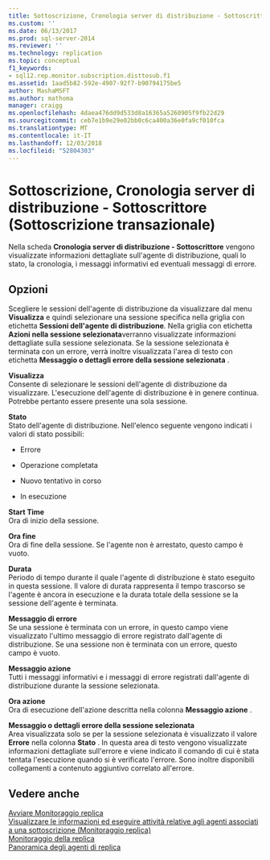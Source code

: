 ```yaml
---
title: Sottoscrizione, Cronologia server di distribuzione - Sottoscrittore (sottoscrizione transazionale) | Microsoft Docs
ms.custom: ''
ms.date: 06/13/2017
ms.prod: sql-server-2014
ms.reviewer: ''
ms.technology: replication
ms.topic: conceptual
f1_keywords:
- sql12.rep.monitor.subscription.disttosub.f1
ms.assetid: 1aad5b82-592e-4907-92f7-b90794175be5
author: MashaMSFT
ms.author: mathoma
manager: craigg
ms.openlocfilehash: 4daea476dd9d533d8a16365a5260905f9fb22d29
ms.sourcegitcommit: ceb7e1b9e29e02bb0c6ca400a36e0fa9cf010fca
ms.translationtype: MT
ms.contentlocale: it-IT
ms.lasthandoff: 12/03/2018
ms.locfileid: "52804303"
---
```

# <a name="subscription-distributor-to-subscriber-history-transactional-subscription"></a>Sottoscrizione, Cronologia server di distribuzione - Sottoscrittore (Sottoscrizione transazionale)
  Nella scheda **Cronologia server di distribuzione - Sottoscrittore** vengono visualizzate informazioni dettagliate sull'agente di distribuzione, quali lo stato, la cronologia, i messaggi informativi ed eventuali messaggi di errore.  
  
## <a name="options"></a>Opzioni  
 Scegliere le sessioni dell'agente di distribuzione da visualizzare dal menu **Visualizza** e quindi selezionare una sessione specifica nella griglia con etichetta **Sessioni dell'agente di distribuzione**. Nella griglia con etichetta **Azioni nella sessione selezionata**verranno visualizzate informazioni dettagliate sulla sessione selezionata. Se la sessione selezionata è terminata con un errore, verrà inoltre visualizzata l'area di testo con etichetta **Messaggio o dettagli errore della sessione selezionata** .  
  
 **Visualizza**  
 Consente di selezionare le sessioni dell'agente di distribuzione da visualizzare. L'esecuzione dell'agente di distribuzione è in genere continua. Potrebbe pertanto essere presente una sola sessione.  
  
 **Stato**  
 Stato dell'agente di distribuzione. Nell'elenco seguente vengono indicati i valori di stato possibili:  
  
-   Errore  
  
-   Operazione completata  
  
-   Nuovo tentativo in corso  
  
-   In esecuzione  
  
 **Start Time**  
 Ora di inizio della sessione.  
  
 **Ora fine**  
 Ora di fine della sessione. Se l'agente non è arrestato, questo campo è vuoto.  
  
 **Durata**  
 Periodo di tempo durante il quale l'agente di distribuzione è stato eseguito in questa sessione. Il valore di durata rappresenta il tempo trascorso se l'agente è ancora in esecuzione e la durata totale della sessione se la sessione dell'agente è terminata.  
  
 **Messaggio di errore**  
 Se una sessione è terminata con un errore, in questo campo viene visualizzato l'ultimo messaggio di errore registrato dall'agente di distribuzione. Se una sessione non è terminata con un errore, questo campo è vuoto.  
  
 **Messaggio azione**  
 Tutti i messaggi informativi e i messaggi di errore registrati dall'agente di distribuzione durante la sessione selezionata.  
  
 **Ora azione**  
 Ora di esecuzione dell'azione descritta nella colonna **Messaggio azione** .  
  
 **Messaggio o dettagli errore della sessione selezionata**  
 Area visualizzata solo se per la sessione selezionata è visualizzato il valore **Errore** nella colonna **Stato** . In questa area di testo vengono visualizzate informazioni dettagliate sull'errore e viene indicato il comando di cui è stata tentata l'esecuzione quando si è verificato l'errore. Sono inoltre disponibili collegamenti a contenuto aggiuntivo correlato all'errore.  
  
## <a name="see-also"></a>Vedere anche  
 [Avviare Monitoraggio replica](monitor/start-the-replication-monitor.md)   
 [Visualizzare le informazioni ed eseguire attività relative agli agenti associati a una sottoscrizione &#40;Monitoraggio replica&#41;](monitor/view-information-and-perform-tasks-for-subscription-agents.md)   
 [Monitoraggio della replica](monitoring-replication.md)   
 [Panoramica degli agenti di replica](agents/replication-agents-overview.md)  
  
  
